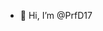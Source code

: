 - 👋 Hi, I’m @PrfD17


<!---
PrfD17/PrfD17 is a ✨ special ✨ repository because its `README.md` (this file) appears on your GitHub profile.
You can click the Preview link to take a look at your changes.
--->
